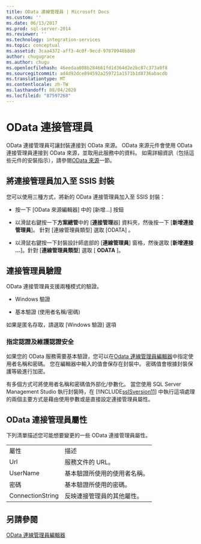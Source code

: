 ```yaml
---
title: OData 連線管理員 | Microsoft Docs
ms.custom: ''
ms.date: 06/13/2017
ms.prod: sql-server-2014
ms.reviewer: ''
ms.technology: integration-services
ms.topic: conceptual
ms.assetid: 3caa4372-aff3-4c0f-9ecd-97870948b8d0
author: chugugrace
ms.author: chugu
ms.openlocfilehash: 46eedaa008b284661fd1d364d2e2bc87c373a9f8
ms.sourcegitcommit: ad4d92dce894592a259721a1571b1d8736abacdb
ms.translationtype: MT
ms.contentlocale: zh-TW
ms.lasthandoff: 08/04/2020
ms.locfileid: "87597268"
---
```

# <a name="odata-connection-manager"></a>OData 連接管理員
  OData 連接管理員可讓封裝連接到 OData 來源。 OData 來源元件會使用 OData 連接管理員連接到 OData 來源，並取用此服務中的資料。 如需詳細資訊（包括這些元件的安裝指示），請參閱[OData 來源](../data-flow/odata-source.md)一節。  
  
## <a name="adding-connection-manager-to-an-ssis-package"></a>將連接管理員加入至 SSIS 封裝  
 您可以使用三種方式，將新的 OData 連接管理員加入至 SSIS 封裝：  
  
-   按一下 [OData 來源編輯器] 中的 [新增...] 按鈕  
  
-   以滑鼠右鍵按一下**方案總管**中的 [**連接管理**器] 資料夾，然後按一下 [**新增連接管理員**]。 針對 [連線管理員類型]  選取 [ODATA]  。  
  
-   以滑鼠右鍵按一下封裝設計師底部的 [**連線管理員**] 窗格，然後選取 [**新增連接 ...**]。針對 [**連線管理員類型**] 選取 [ **ODATA** ]。  
  
## <a name="connection-manager-authentication"></a>連接管理員驗證  
 OData 連接管理員支援兩種模式的驗證。  
  
-   Windows 驗證  
  
-   基本驗證 (使用者名稱/密碼)  
  
 如果是匿名存取，請選取 [Windows 驗證] 選項  
  
### <a name="specifying-and-securing-credentials"></a>指定認證及維護認證安全  
 如果您的 OData 服務需要基本驗證，您可以在[Odata 連線管理員編輯器](../odata-connection-manager-editor.md)中指定使用者名稱和密碼。 您在編輯器中輸入的值會保存在封裝中。 密碼值會根據封裝保護等級進行加密。  
  
 有多個方式可將使用者名稱和密碼值外部化/參數化。 當您使用 SQL Server Management Studio 執行封裝時，在 [!INCLUDE[ssISversion11](../../includes/ssisversion11-md.md)] 中執行這項處理的兩個主要方式是藉由使用參數或是直接設定連接管理員屬性。  
  
## <a name="odata-connection-manager-properties"></a>OData 連接管理員屬性  
 下列清單描述您可能想要變更的一些 OData 連接管理員屬性。  
  
|||  
|-|-|  
|屬性|描述|  
|Url|服務文件的 URL。|  
|UserName|基本驗證所使用的使用者名稱。|  
|密碼|基本驗證所使用的密碼。|  
|ConnectionString|反映連接管理員的其他屬性。|  
  
## <a name="see-also"></a>另請參閱  
 [OData 連線管理員編輯器](../odata-connection-manager-editor.md)  
  
  

